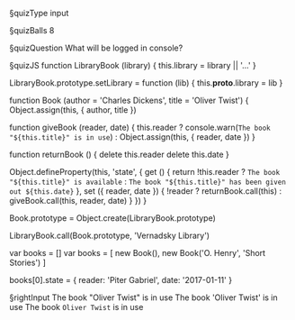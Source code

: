 §quizType
input

§quizBalls
8


§quizQuestion
What will be logged in console?



§quizJS
function LibraryBook (library) {
  this.library = library || '...'
}

LibraryBook.prototype.setLibrary = function (lib) {
  this.__proto__.library = lib
}

function Book (author = 'Charles Dickens', title = 'Oliver Twist') {
  Object.assign(this, { author, title })

  function giveBook (reader, date) {
    this.reader
      ? console.warn(`The book "${this.title}" is in use`)
      : Object.assign(this, { reader, date })
  }

  function returnBook () {
    delete this.reader
    delete this.date
  }

  Object.defineProperty(this, 'state', {
    get () {
      return !this.reader
        ? `The book "${this.title}" is available`
        : `The book "${this.title}" has been given out ${this.date}`
    },
    set ({ reader, date }) {
      !reader
        ? returnBook.call(this)
        : giveBook.call(this, reader, date)
    }
  })
}

Book.prototype = Object.create(LibraryBook.prototype)

LibraryBook.call(Book.prototype, 'Vernadsky Library')

var books = []
var books = [
  new Book(),
  new Book('O. Henry', 'Short Stories')
]

books[0].state = { reader: 'Piter Gabriel', date: '2017-01-11' }




§rightInput
The book "Oliver Twist" is in use
The book 'Oliver Twist' is in use
The book `Oliver Twist` is in use
